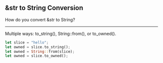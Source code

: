 ## &str to String Conversion

How do you convert &str to String?

---

Multiple ways: to_string(), String::from(), or to_owned().

```rust
let slice = "hello";
let owned = slice.to_string();
let owned = String::from(slice);
let owned = slice.to_owned();
```


